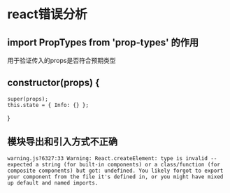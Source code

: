 # react错误分析

## import PropTypes from 'prop-types' 的作用

用于验证传入的props是否符合预期类型

## constructor\(props\) {

```text
super(props);
this.state = { Info: {} };
```

}

## 模块导出和引入方式不正确

```text
warning.js?6327:33 Warning: React.createElement: type is invalid -- expected a string (for built-in components) or a class/function (for composite components) but got: undefined. You likely forgot to export your component from the file it's defined in, or you might have mixed up default and named imports.
```

